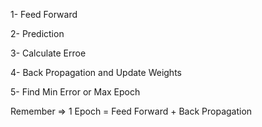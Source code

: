 1- Feed Forward

2- Prediction

3- Calculate Erroe

4- Back Propagation and Update Weights

5- Find Min Error or Max Epoch

Remember => 1 Epoch = Feed Forward + Back Propagation
